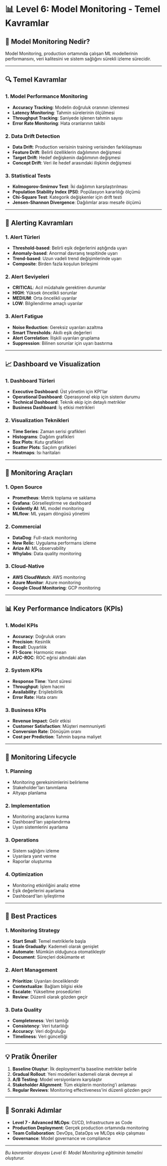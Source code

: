 # 📊 Level 6: Model Monitoring - Temel Kavramlar

## 🎯 Model Monitoring Nedir?

Model Monitoring, production ortamında çalışan ML modellerinin performansını, veri kalitesini ve sistem sağlığını sürekli izleme sürecidir.

---

## 🔍 Temel Kavramlar

### 1. **Model Performance Monitoring**
- **Accuracy Tracking**: Modelin doğruluk oranının izlenmesi
- **Latency Monitoring**: Tahmin sürelerinin ölçülmesi
- **Throughput Tracking**: Saniyede işlenen tahmin sayısı
- **Error Rate Monitoring**: Hata oranlarının takibi

### 2. **Data Drift Detection**
- **Data Drift**: Production verisinin training verisinden farklılaşması
- **Feature Drift**: Belirli özelliklerin dağılımının değişmesi
- **Target Drift**: Hedef değişkenin dağılımının değişmesi
- **Concept Drift**: Veri ile hedef arasındaki ilişkinin değişmesi

### 3. **Statistical Tests**
- **Kolmogorov-Smirnov Test**: İki dağılımın karşılaştırılması
- **Population Stability Index (PSI)**: Popülasyon kararlılığı ölçümü
- **Chi-Square Test**: Kategorik değişkenler için drift testi
- **Jensen-Shannon Divergence**: Dağılımlar arası mesafe ölçümü

---

## 🚨 Alerting Kavramları

### 1. **Alert Türleri**
- **Threshold-based**: Belirli eşik değerlerini aştığında uyarı
- **Anomaly-based**: Anormal davranış tespitinde uyarı
- **Trend-based**: Uzun vadeli trend değişimlerinde uyarı
- **Composite**: Birden fazla koşulun birleşimi

### 2. **Alert Seviyeleri**
- **CRITICAL**: Acil müdahale gerektiren durumlar
- **HIGH**: Yüksek öncelikli sorunlar
- **MEDIUM**: Orta öncelikli uyarılar
- **LOW**: Bilgilendirme amaçlı uyarılar

### 3. **Alert Fatigue**
- **Noise Reduction**: Gereksiz uyarıları azaltma
- **Smart Thresholds**: Akıllı eşik değerleri
- **Alert Correlation**: İlişkili uyarıları gruplama
- **Suppression**: Bilinen sorunlar için uyarı bastırma

---

## 📈 Dashboard ve Visualization

### 1. **Dashboard Türleri**
- **Executive Dashboard**: Üst yönetim için KPI'lar
- **Operational Dashboard**: Operasyonel ekip için sistem durumu
- **Technical Dashboard**: Teknik ekip için detaylı metrikler
- **Business Dashboard**: İş etkisi metrikleri

### 2. **Visualization Teknikleri**
- **Time Series**: Zaman serisi grafikleri
- **Histograms**: Dağılım grafikleri
- **Box Plots**: Kutu grafikleri
- **Scatter Plots**: Saçılım grafikleri
- **Heatmaps**: Isı haritaları

---

## 🔧 Monitoring Araçları

### 1. **Open Source**
- **Prometheus**: Metrik toplama ve saklama
- **Grafana**: Görselleştirme ve dashboard
- **Evidently AI**: ML model monitoring
- **MLflow**: ML yaşam döngüsü yönetimi

### 2. **Commercial**
- **DataDog**: Full-stack monitoring
- **New Relic**: Uygulama performans izleme
- **Arize AI**: ML observability
- **Whylabs**: Data quality monitoring

### 3. **Cloud-Native**
- **AWS CloudWatch**: AWS monitoring
- **Azure Monitor**: Azure monitoring
- **Google Cloud Monitoring**: GCP monitoring

---

## 📊 Key Performance Indicators (KPIs)

### 1. **Model KPIs**
- **Accuracy**: Doğruluk oranı
- **Precision**: Kesinlik
- **Recall**: Duyarlılık
- **F1-Score**: Harmonic mean
- **AUC-ROC**: ROC eğrisi altındaki alan

### 2. **System KPIs**
- **Response Time**: Yanıt süresi
- **Throughput**: İşlem hacmi
- **Availability**: Erişilebilirlik
- **Error Rate**: Hata oranı

### 3. **Business KPIs**
- **Revenue Impact**: Gelir etkisi
- **Customer Satisfaction**: Müşteri memnuniyeti
- **Conversion Rate**: Dönüşüm oranı
- **Cost per Prediction**: Tahmin başına maliyet

---

## 🔄 Monitoring Lifecycle

### 1. **Planning**
- Monitoring gereksinimlerini belirleme
- Stakeholder'ları tanımlama
- Altyapı planlama

### 2. **Implementation**
- Monitoring araçlarını kurma
- Dashboard'ları yapılandırma
- Uyarı sistemlerini ayarlama

### 3. **Operations**
- Sistem sağlığını izleme
- Uyarılara yanıt verme
- Raporlar oluşturma

### 4. **Optimization**
- Monitoring etkinliğini analiz etme
- Eşik değerlerini ayarlama
- Dashboard'ları iyileştirme

---

## 🎯 Best Practices

### 1. **Monitoring Strategy**
- **Start Small**: Temel metriklerle başla
- **Scale Gradually**: Kademeli olarak genişlet
- **Automate**: Mümkün olduğunca otomatikleştir
- **Document**: Süreçleri dokümante et

### 2. **Alert Management**
- **Prioritize**: Uyarıları önceliklendir
- **Contextualize**: Bağlam bilgisi ekle
- **Escalate**: Yükseltme prosedürleri
- **Review**: Düzenli olarak gözden geçir

### 3. **Data Quality**
- **Completeness**: Veri tamlığı
- **Consistency**: Veri tutarlılığı
- **Accuracy**: Veri doğruluğu
- **Timeliness**: Veri güncelliği

---

## 💡 Pratik Öneriler

1. **Baseline Oluştur**: İlk deployment'ta baseline metrikler belirle
2. **Gradual Rollout**: Yeni modelleri kademeli olarak devreye al
3. **A/B Testing**: Model versiyonlarını karşılaştır
4. **Stakeholder Alignment**: Tüm ekiplerin monitoring'i anlaması
5. **Regular Reviews**: Monitoring effectiveness'ini düzenli gözden geçir

---

## 🚀 Sonraki Adımlar

- **Level 7 - Advanced MLOps**: CI/CD, Infrastructure as Code
- **Production Deployment**: Gerçek production ortamında monitoring
- **Team Collaboration**: DevOps, DataOps ve MLOps ekip çalışması
- **Governance**: Model governance ve compliance

---

*Bu kavramlar dosyası Level 6: Model Monitoring eğitiminin temelini oluşturur.* 